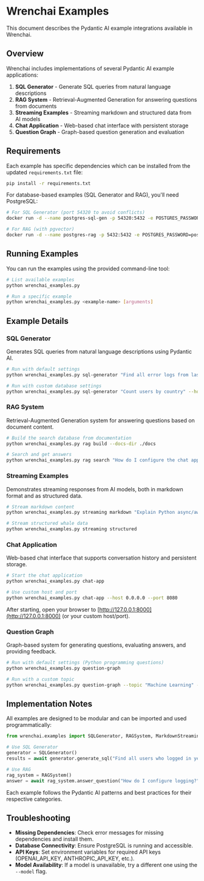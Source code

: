 # Wrenchai Examples

This document describes the Pydantic AI example integrations available in Wrenchai.

## Overview

Wrenchai includes implementations of several Pydantic AI example applications:

1. **SQL Generator** - Generate SQL queries from natural language descriptions
2. **RAG System** - Retrieval-Augmented Generation for answering questions from documents
3. **Streaming Examples** - Streaming markdown and structured data from AI models
4. **Chat Application** - Web-based chat interface with persistent storage
5. **Question Graph** - Graph-based question generation and evaluation

## Requirements

Each example has specific dependencies which can be installed from the updated `requirements.txt` file:

```bash
pip install -r requirements.txt
```

For database-based examples (SQL Generator and RAG), you'll need PostgreSQL:

```bash
# For SQL Generator (port 54320 to avoid conflicts)
docker run -d --name postgres-sql-gen -p 54320:5432 -e POSTGRES_PASSWORD=postgres postgres

# For RAG (with pgvector)
docker run -d --name postgres-rag -p 5432:5432 -e POSTGRES_PASSWORD=postgres pgvector/pgvector:pg17
```

## Running Examples

You can run the examples using the provided command-line tool:

```bash
# List available examples
python wrenchai_examples.py

# Run a specific example
python wrenchai_examples.py <example-name> [arguments]
```

## Example Details

### SQL Generator

Generates SQL queries from natural language descriptions using Pydantic AI.

```bash
# Run with default settings
python wrenchai_examples.py sql-generator "Find all error logs from last week"

# Run with custom database settings
python wrenchai_examples.py sql-generator "Count users by country" --host localhost --port 54320
```

### RAG System

Retrieval-Augmented Generation system for answering questions based on document content.

```bash
# Build the search database from documentation
python wrenchai_examples.py rag build --docs-dir ./docs

# Search and get answers
python wrenchai_examples.py rag search "How do I configure the chat application?"
```

### Streaming Examples

Demonstrates streaming responses from AI models, both in markdown format and as structured data.

```bash
# Stream markdown content
python wrenchai_examples.py streaming markdown "Explain Python async/await"

# Stream structured whale data
python wrenchai_examples.py streaming structured
```

### Chat Application

Web-based chat interface that supports conversation history and persistent storage.

```bash
# Start the chat application
python wrenchai_examples.py chat-app

# Use custom host and port
python wrenchai_examples.py chat-app --host 0.0.0.0 --port 8080
```

After starting, open your browser to [http://127.0.0.1:8000](http://127.0.0.1:8000) (or your custom host/port).

### Question Graph

Graph-based system for generating questions, evaluating answers, and providing feedback.

```bash
# Run with default settings (Python programming questions)
python wrenchai_examples.py question-graph

# Run with a custom topic
python wrenchai_examples.py question-graph --topic "Machine Learning" --max-attempts 5
```

## Implementation Notes

All examples are designed to be modular and can be imported and used programmatically:

```python
from wrenchai.examples import SQLGenerator, RAGSystem, MarkdownStreaming

# Use SQL Generator
generator = SQLGenerator()
results = await generator.generate_sql("Find all users who logged in yesterday")

# Use RAG
rag_system = RAGSystem()
answer = await rag_system.answer_question("How do I configure logging?")
```

Each example follows the Pydantic AI patterns and best practices for their respective categories.

## Troubleshooting

- **Missing Dependencies**: Check error messages for missing dependencies and install them.
- **Database Connectivity**: Ensure PostgreSQL is running and accessible.
- **API Keys**: Set environment variables for required API keys (OPENAI_API_KEY, ANTHROPIC_API_KEY, etc.).
- **Model Availability**: If a model is unavailable, try a different one using the `--model` flag.